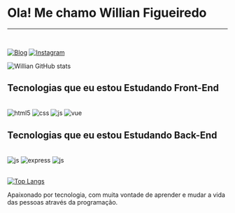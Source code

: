 # Ola! Me chamo Willian Figueiredo
<hr/>
<br/>

[![Blog](https://img.shields.io/website?label=williadev.com&style=for-the-badge&url=https://williamdev.com.br/)](https://williamdev.com.br/) [![Instagram](https://img.shields.io/badge/Instagram-E4405F?style=for-the-badge&logo=instagram&logoColor=white)](https://www.instagram.com/)



![Willian GitHub stats](https://github-readme-stats.vercel.app/api?username=williandevs&show_icons=true&theme=dracula&count_private=true)

## Tecnologias que eu estou Estudando Front-End
<br/>   
 
<div style="display: inline_block">
<img align="center" alt="html5" src="https://img.shields.io/badge/HTML5-E34F26?style=for-the-badge&logo=html5&logoColor=white" />
<img align="center" alt="css" src="https://img.shields.io/badge/CSS3-1572B6?style=for-the-badge&logo=css3&logoColor=white" />
<img align="center" alt="js" src="https://img.shields.io/badge/JavaScript-F7DF1E?style=for-the-badge&logo=javascript&logoColor=black" />
<img align="center" alt="vue" src="https://img.shields.io/badge/Vue.js-35495E?style=for-the-badge&logo=vue.js&logoColor=4FC08D" />

<br/>   
 

## Tecnologias que eu estou Estudando Back-End
<br/>  
<img align="center" alt="js" src="https://img.shields.io/badge/MongoDB-4EA94B?style=for-the-badge&logo=mongodb&logoColor=white" />
<img align="center" alt="express" src="https://img.shields.io/badge/Express.js-404D59?style=for-the-badge" />
<img align="center" alt="js" src="https://img.shields.io/badge/Node.js-43853D?style=for-the-badge&logo=node.js&logoColor=white" />



</div><br/>

[![Top Langs](https://github-readme-stats.vercel.app/api/top-langs/?username=williandevs)](https://github.com/anuraghazra/github-readme-stats)




Apaixonado por tecnologia, com muita vontade de aprender e mudar a vida das pessoas através da programação.

